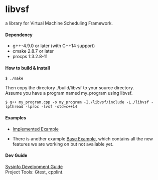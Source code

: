 libvsf
======

a library for Virtual Machine Scheduling Framework.

#### Dependency

* g++-4.9.0 or later (with C++14 support)
* cmake 2.8.7 or later
* procps 1:3.2.8-11

#### How to build & install

```
$ ./make
```

Then copy the directory ./build/libvsf to your source directory.  
Assume you have a program named my_program using libvsf.

```
$ g++ my_program.cpp -o my_program -I./libvsf/include -L./libvsf -lpthread -lproc -lvsf -std=c++14
```

#### Examples

* [Implemented Example](https://github.com/chetui/libvsf/blob/master/example/implemented_example.cpp)

* There is another example [Base Example](https://github.com/chetui/libvsf/blob/master/example/base_example.cpp), which contains all the new features we are working on but not available yet.

#### Dev Guide 

[Sysinfo Development Guide](https://github.com/chetui/libvsf/blob/master/doc/sysinfo_dev_guide.md)  
Project Tools: Gtest, cpplint.
